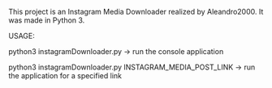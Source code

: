 This project is an Instagram Media Downloader realized by Aleandro2000. It was made in Python 3.

USAGE:

python3 instagramDownloader.py -> run the console application

python3 instagramDownloader.py INSTAGRAM_MEDIA_POST_LINK -> run the application for a specified link